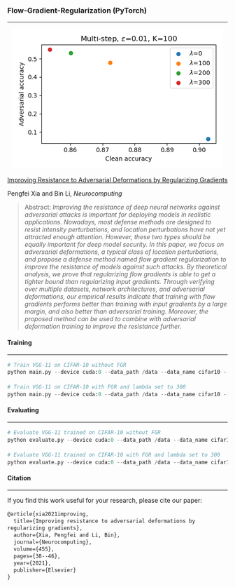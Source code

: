 ### Flow-Gradient-Regularization (PyTorch)
---

<div align=center> <img src="./figures/cifar10_vgg11.png"/> </div>

[Improving Resistance to Adversarial Deformations by Regularizing Gradients](https://www.sciencedirect.com/science/article/pii/S0925231221008080)

Pengfei Xia and Bin Li, *Neurocomputing*

>Abstract: *Improving the resistance of deep neural networks against adversarial attacks is important for deploying models in realistic applications. Nowadays, most defense methods are designed to resist intensity perturbations, and location perturbations have not yet attracted enough attention. However, these two types should be equally important for deep model security. In this paper, we focus on adversarial deformations, a typical class of location perturbations, and propose a defense method named flow gradient regularization to improve the resistance of models against such attacks. By theoretical analysis, we prove that regularizing flow gradients is able to get a tighter bound than regularizing input gradients. Through verifying over multiple datasets, network architectures, and adversarial deformations, our empirical results indicate that training with flow gradients performs better than training with input gradients by a large margin, and also better than adversarial training. Moreover, the proposed method can be used to combine with adversarial deformation training to improve the resistance further.*

#### Training
---

```python
# Train VGG-11 on CIFAR-10 without FGR
python main.py --device cuda:0 --data_path /data --data_name cifar10 --model_name vgg11 --fgr_lamb 0

# Train VGG-11 on CIFAR-10 with FGR and lambda set to 300
python main.py --device cuda:0 --data_path /data --data_name cifar10 --model_name vgg11 --fgr_lamb 300
```

#### Evaluating
---

```python
# Evaluate VGG-11 trained on CIFAR-10 without FGR
python evaluate.py --device cuda:0 --data_path /data --data_name cifar10 --model_name vgg11 --fgr_lamb 0

# Evaluate VGG-11 trained on CIFAR-10 with FGR and lambda set to 300
python evaluate.py --device cuda:0 --data_path /data --data_name cifar10 --model_name vgg11 --fgr_lamb 300
```

#### Citation
---

If you find this work useful for your research, please cite our paper:

```
@article{xia2021improving,
  title={Improving resistance to adversarial deformations by regularizing gradients},
  author={Xia, Pengfei and Li, Bin},
  journal={Neurocomputing},
  volume={455},
  pages={38--46},
  year={2021},
  publisher={Elsevier}
}
```
